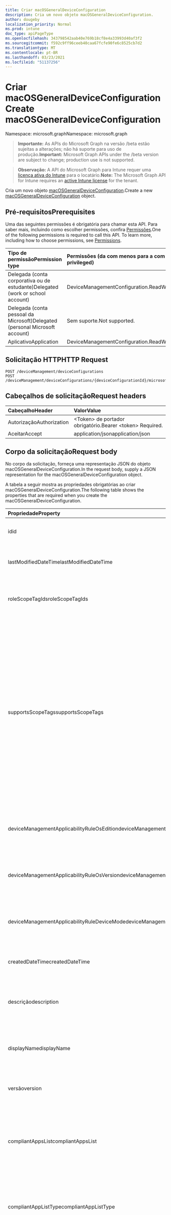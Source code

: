 ```yaml
---
title: Criar macOSGeneralDeviceConfiguration
description: Cria um novo objeto macOSGeneralDeviceConfiguration.
author: dougeby
localization_priority: Normal
ms.prod: intune
doc_type: apiPageType
ms.openlocfilehash: 343798542aab40e769b18cf8e4a33993d40af3f2
ms.sourcegitcommit: f592c9ff96ceeb40caa67fcfe90fe6c8525cb7d2
ms.translationtype: MT
ms.contentlocale: pt-BR
ms.lasthandoff: 03/23/2021
ms.locfileid: "51137256"
---
```

# <a name="create-macosgeneraldeviceconfiguration"></a><span data-ttu-id="97421-103">Criar macOSGeneralDeviceConfiguration</span><span class="sxs-lookup"><span data-stu-id="97421-103">Create macOSGeneralDeviceConfiguration</span></span>

<span data-ttu-id="97421-104">Namespace: microsoft.graph</span><span class="sxs-lookup"><span data-stu-id="97421-104">Namespace: microsoft.graph</span></span>

> <span data-ttu-id="97421-105">**Importante:** As APIs do Microsoft Graph na versão /beta estão sujeitas a alterações; não há suporte para uso de produção.</span><span class="sxs-lookup"><span data-stu-id="97421-105">**Important:** Microsoft Graph APIs under the /beta version are subject to change; production use is not supported.</span></span>

> <span data-ttu-id="97421-106">**Observação:** A API do Microsoft Graph para Intune requer uma [licença ativa do Intune](https://go.microsoft.com/fwlink/?linkid=839381) para o locatário.</span><span class="sxs-lookup"><span data-stu-id="97421-106">**Note:** The Microsoft Graph API for Intune requires an [active Intune license](https://go.microsoft.com/fwlink/?linkid=839381) for the tenant.</span></span>

<span data-ttu-id="97421-107">Cria um novo objeto [macOSGeneralDeviceConfiguration](../resources/intune-deviceconfig-macosgeneraldeviceconfiguration.md).</span><span class="sxs-lookup"><span data-stu-id="97421-107">Create a new [macOSGeneralDeviceConfiguration](../resources/intune-deviceconfig-macosgeneraldeviceconfiguration.md) object.</span></span>

## <a name="prerequisites"></a><span data-ttu-id="97421-108">Pré-requisitos</span><span class="sxs-lookup"><span data-stu-id="97421-108">Prerequisites</span></span>
<span data-ttu-id="97421-p101">Uma das seguintes permissões é obrigatória para chamar esta API. Para saber mais, incluindo como escolher permissões, confira [Permissões](/graph/permissions-reference).</span><span class="sxs-lookup"><span data-stu-id="97421-p101">One of the following permissions is required to call this API. To learn more, including how to choose permissions, see [Permissions](/graph/permissions-reference).</span></span>

|<span data-ttu-id="97421-111">Tipo de permissão</span><span class="sxs-lookup"><span data-stu-id="97421-111">Permission type</span></span>|<span data-ttu-id="97421-112">Permissões (da com menos para a com mais privilégios)</span><span class="sxs-lookup"><span data-stu-id="97421-112">Permissions (from least to most privileged)</span></span>|
|:---|:---|
|<span data-ttu-id="97421-113">Delegada (conta corporativa ou de estudante)</span><span class="sxs-lookup"><span data-stu-id="97421-113">Delegated (work or school account)</span></span>|<span data-ttu-id="97421-114">DeviceManagementConfiguration.ReadWrite.All</span><span class="sxs-lookup"><span data-stu-id="97421-114">DeviceManagementConfiguration.ReadWrite.All</span></span>|
|<span data-ttu-id="97421-115">Delegada (conta pessoal da Microsoft)</span><span class="sxs-lookup"><span data-stu-id="97421-115">Delegated (personal Microsoft account)</span></span>|<span data-ttu-id="97421-116">Sem suporte.</span><span class="sxs-lookup"><span data-stu-id="97421-116">Not supported.</span></span>|
|<span data-ttu-id="97421-117">Aplicativo</span><span class="sxs-lookup"><span data-stu-id="97421-117">Application</span></span>|<span data-ttu-id="97421-118">DeviceManagementConfiguration.ReadWrite.All</span><span class="sxs-lookup"><span data-stu-id="97421-118">DeviceManagementConfiguration.ReadWrite.All</span></span>|

## <a name="http-request"></a><span data-ttu-id="97421-119">Solicitação HTTP</span><span class="sxs-lookup"><span data-stu-id="97421-119">HTTP Request</span></span>
<!-- {
  "blockType": "ignored"
}
-->
``` http
POST /deviceManagement/deviceConfigurations
POST /deviceManagement/deviceConfigurations/{deviceConfigurationId}/microsoft.graph.windowsDomainJoinConfiguration/networkAccessConfigurations
```

## <a name="request-headers"></a><span data-ttu-id="97421-120">Cabeçalhos de solicitação</span><span class="sxs-lookup"><span data-stu-id="97421-120">Request headers</span></span>
|<span data-ttu-id="97421-121">Cabeçalho</span><span class="sxs-lookup"><span data-stu-id="97421-121">Header</span></span>|<span data-ttu-id="97421-122">Valor</span><span class="sxs-lookup"><span data-stu-id="97421-122">Value</span></span>|
|:---|:---|
|<span data-ttu-id="97421-123">Autorização</span><span class="sxs-lookup"><span data-stu-id="97421-123">Authorization</span></span>|<span data-ttu-id="97421-124">&lt;Token&gt; de portador obrigatório.</span><span class="sxs-lookup"><span data-stu-id="97421-124">Bearer &lt;token&gt; Required.</span></span>|
|<span data-ttu-id="97421-125">Aceitar</span><span class="sxs-lookup"><span data-stu-id="97421-125">Accept</span></span>|<span data-ttu-id="97421-126">application/json</span><span class="sxs-lookup"><span data-stu-id="97421-126">application/json</span></span>|

## <a name="request-body"></a><span data-ttu-id="97421-127">Corpo da solicitação</span><span class="sxs-lookup"><span data-stu-id="97421-127">Request body</span></span>
<span data-ttu-id="97421-128">No corpo da solicitação, forneça uma representação JSON do objeto macOSGeneralDeviceConfiguration.</span><span class="sxs-lookup"><span data-stu-id="97421-128">In the request body, supply a JSON representation for the macOSGeneralDeviceConfiguration object.</span></span>

<span data-ttu-id="97421-129">A tabela a seguir mostra as propriedades obrigatórias ao criar macOSGeneralDeviceConfiguration.</span><span class="sxs-lookup"><span data-stu-id="97421-129">The following table shows the properties that are required when you create the macOSGeneralDeviceConfiguration.</span></span>

|<span data-ttu-id="97421-130">Propriedade</span><span class="sxs-lookup"><span data-stu-id="97421-130">Property</span></span>|<span data-ttu-id="97421-131">Tipo</span><span class="sxs-lookup"><span data-stu-id="97421-131">Type</span></span>|<span data-ttu-id="97421-132">Descrição</span><span class="sxs-lookup"><span data-stu-id="97421-132">Description</span></span>|
|:---|:---|:---|
|<span data-ttu-id="97421-133">id</span><span class="sxs-lookup"><span data-stu-id="97421-133">id</span></span>|<span data-ttu-id="97421-134">Cadeia de caracteres</span><span class="sxs-lookup"><span data-stu-id="97421-134">String</span></span>|<span data-ttu-id="97421-135">Chave da entidade.</span><span class="sxs-lookup"><span data-stu-id="97421-135">Key of the entity.</span></span> <span data-ttu-id="97421-136">Herdada de [deviceConfiguration](../resources/intune-shared-deviceconfiguration.md)</span><span class="sxs-lookup"><span data-stu-id="97421-136">Inherited from [deviceConfiguration](../resources/intune-shared-deviceconfiguration.md)</span></span>|
|<span data-ttu-id="97421-137">lastModifiedDateTime</span><span class="sxs-lookup"><span data-stu-id="97421-137">lastModifiedDateTime</span></span>|<span data-ttu-id="97421-138">DateTimeOffset</span><span class="sxs-lookup"><span data-stu-id="97421-138">DateTimeOffset</span></span>|<span data-ttu-id="97421-139">DateTime da última modificação do objeto.</span><span class="sxs-lookup"><span data-stu-id="97421-139">DateTime the object was last modified.</span></span> <span data-ttu-id="97421-140">Herdada de [deviceConfiguration](../resources/intune-shared-deviceconfiguration.md)</span><span class="sxs-lookup"><span data-stu-id="97421-140">Inherited from [deviceConfiguration](../resources/intune-shared-deviceconfiguration.md)</span></span>|
|<span data-ttu-id="97421-141">roleScopeTagIds</span><span class="sxs-lookup"><span data-stu-id="97421-141">roleScopeTagIds</span></span>|<span data-ttu-id="97421-142">Coleção de cadeias de caracteres</span><span class="sxs-lookup"><span data-stu-id="97421-142">String collection</span></span>|<span data-ttu-id="97421-143">Lista de marcas de escopo para esta instância entity.</span><span class="sxs-lookup"><span data-stu-id="97421-143">List of Scope Tags for this Entity instance.</span></span> <span data-ttu-id="97421-144">Herdada de [deviceConfiguration](../resources/intune-shared-deviceconfiguration.md)</span><span class="sxs-lookup"><span data-stu-id="97421-144">Inherited from [deviceConfiguration](../resources/intune-shared-deviceconfiguration.md)</span></span>|
|<span data-ttu-id="97421-145">supportsScopeTags</span><span class="sxs-lookup"><span data-stu-id="97421-145">supportsScopeTags</span></span>|<span data-ttu-id="97421-146">Booleano</span><span class="sxs-lookup"><span data-stu-id="97421-146">Boolean</span></span>|<span data-ttu-id="97421-147">Indica se a Configuração de Dispositivo subjacente dá suporte ou não à atribuição de marcas de escopo.</span><span class="sxs-lookup"><span data-stu-id="97421-147">Indicates whether or not the underlying Device Configuration supports the assignment of scope tags.</span></span> <span data-ttu-id="97421-148">A atribuição à propriedade ScopeTags não é permitida quando esse valor é falso e as entidades não estarão visíveis para usuários com escopo.</span><span class="sxs-lookup"><span data-stu-id="97421-148">Assigning to the ScopeTags property is not allowed when this value is false and entities will not be visible to scoped users.</span></span> <span data-ttu-id="97421-149">Isso ocorre para políticas herdadas criadas no Silverlight e podem ser resolvidas excluindo e recriando a política no Portal do Azure.</span><span class="sxs-lookup"><span data-stu-id="97421-149">This occurs for Legacy policies created in Silverlight and can be resolved by deleting and recreating the policy in the Azure Portal.</span></span> <span data-ttu-id="97421-150">Essa propriedade é somente leitura.</span><span class="sxs-lookup"><span data-stu-id="97421-150">This property is read-only.</span></span> <span data-ttu-id="97421-151">Herdada de [deviceConfiguration](../resources/intune-shared-deviceconfiguration.md)</span><span class="sxs-lookup"><span data-stu-id="97421-151">Inherited from [deviceConfiguration](../resources/intune-shared-deviceconfiguration.md)</span></span>|
|<span data-ttu-id="97421-152">deviceManagementApplicabilityRuleOsEdition</span><span class="sxs-lookup"><span data-stu-id="97421-152">deviceManagementApplicabilityRuleOsEdition</span></span>|[<span data-ttu-id="97421-153">deviceManagementApplicabilityRuleOsEdition</span><span class="sxs-lookup"><span data-stu-id="97421-153">deviceManagementApplicabilityRuleOsEdition</span></span>](../resources/intune-deviceconfig-devicemanagementapplicabilityruleosedition.md)|<span data-ttu-id="97421-154">A aplicabilidade da edição do sistema operacional para esta Política.</span><span class="sxs-lookup"><span data-stu-id="97421-154">The OS edition applicability for this Policy.</span></span> <span data-ttu-id="97421-155">Herdada de [deviceConfiguration](../resources/intune-shared-deviceconfiguration.md)</span><span class="sxs-lookup"><span data-stu-id="97421-155">Inherited from [deviceConfiguration](../resources/intune-shared-deviceconfiguration.md)</span></span>|
|<span data-ttu-id="97421-156">deviceManagementApplicabilityRuleOsVersion</span><span class="sxs-lookup"><span data-stu-id="97421-156">deviceManagementApplicabilityRuleOsVersion</span></span>|[<span data-ttu-id="97421-157">deviceManagementApplicabilityRuleOsVersion</span><span class="sxs-lookup"><span data-stu-id="97421-157">deviceManagementApplicabilityRuleOsVersion</span></span>](../resources/intune-deviceconfig-devicemanagementapplicabilityruleosversion.md)|<span data-ttu-id="97421-158">A regra de aplicabilidade da versão do sistema operacional para esta Política.</span><span class="sxs-lookup"><span data-stu-id="97421-158">The OS version applicability rule for this Policy.</span></span> <span data-ttu-id="97421-159">Herdada de [deviceConfiguration](../resources/intune-shared-deviceconfiguration.md)</span><span class="sxs-lookup"><span data-stu-id="97421-159">Inherited from [deviceConfiguration](../resources/intune-shared-deviceconfiguration.md)</span></span>|
|<span data-ttu-id="97421-160">deviceManagementApplicabilityRuleDeviceMode</span><span class="sxs-lookup"><span data-stu-id="97421-160">deviceManagementApplicabilityRuleDeviceMode</span></span>|[<span data-ttu-id="97421-161">deviceManagementApplicabilityRuleDeviceMode</span><span class="sxs-lookup"><span data-stu-id="97421-161">deviceManagementApplicabilityRuleDeviceMode</span></span>](../resources/intune-deviceconfig-devicemanagementapplicabilityruledevicemode.md)|<span data-ttu-id="97421-162">A regra de aplicabilidade do modo de dispositivo para esta Política.</span><span class="sxs-lookup"><span data-stu-id="97421-162">The device mode applicability rule for this Policy.</span></span> <span data-ttu-id="97421-163">Herdada de [deviceConfiguration](../resources/intune-shared-deviceconfiguration.md)</span><span class="sxs-lookup"><span data-stu-id="97421-163">Inherited from [deviceConfiguration](../resources/intune-shared-deviceconfiguration.md)</span></span>|
|<span data-ttu-id="97421-164">createdDateTime</span><span class="sxs-lookup"><span data-stu-id="97421-164">createdDateTime</span></span>|<span data-ttu-id="97421-165">DateTimeOffset</span><span class="sxs-lookup"><span data-stu-id="97421-165">DateTimeOffset</span></span>|<span data-ttu-id="97421-166">DateTime em que o objeto foi criado.</span><span class="sxs-lookup"><span data-stu-id="97421-166">DateTime the object was created.</span></span> <span data-ttu-id="97421-167">Herdada de [deviceConfiguration](../resources/intune-shared-deviceconfiguration.md)</span><span class="sxs-lookup"><span data-stu-id="97421-167">Inherited from [deviceConfiguration](../resources/intune-shared-deviceconfiguration.md)</span></span>|
|<span data-ttu-id="97421-168">descrição</span><span class="sxs-lookup"><span data-stu-id="97421-168">description</span></span>|<span data-ttu-id="97421-169">Cadeia de caracteres</span><span class="sxs-lookup"><span data-stu-id="97421-169">String</span></span>|<span data-ttu-id="97421-170">O administrador forneceu a descrição da Configuração do dispositivo.</span><span class="sxs-lookup"><span data-stu-id="97421-170">Admin provided description of the Device Configuration.</span></span> <span data-ttu-id="97421-171">Herdada de [deviceConfiguration](../resources/intune-shared-deviceconfiguration.md)</span><span class="sxs-lookup"><span data-stu-id="97421-171">Inherited from [deviceConfiguration](../resources/intune-shared-deviceconfiguration.md)</span></span>|
|<span data-ttu-id="97421-172">displayName</span><span class="sxs-lookup"><span data-stu-id="97421-172">displayName</span></span>|<span data-ttu-id="97421-173">Cadeia de caracteres</span><span class="sxs-lookup"><span data-stu-id="97421-173">String</span></span>|<span data-ttu-id="97421-174">O administrador forneceu o nome da Configuração do dispositivo.</span><span class="sxs-lookup"><span data-stu-id="97421-174">Admin provided name of the device configuration.</span></span> <span data-ttu-id="97421-175">Herdada de [deviceConfiguration](../resources/intune-shared-deviceconfiguration.md)</span><span class="sxs-lookup"><span data-stu-id="97421-175">Inherited from [deviceConfiguration](../resources/intune-shared-deviceconfiguration.md)</span></span>|
|<span data-ttu-id="97421-176">versão</span><span class="sxs-lookup"><span data-stu-id="97421-176">version</span></span>|<span data-ttu-id="97421-177">Int32</span><span class="sxs-lookup"><span data-stu-id="97421-177">Int32</span></span>|<span data-ttu-id="97421-178">Versão da configuração do dispositivo.</span><span class="sxs-lookup"><span data-stu-id="97421-178">Version of the device configuration.</span></span> <span data-ttu-id="97421-179">Herdada de [deviceConfiguration](../resources/intune-shared-deviceconfiguration.md)</span><span class="sxs-lookup"><span data-stu-id="97421-179">Inherited from [deviceConfiguration](../resources/intune-shared-deviceconfiguration.md)</span></span>|
|<span data-ttu-id="97421-180">compliantAppsList</span><span class="sxs-lookup"><span data-stu-id="97421-180">compliantAppsList</span></span>|<span data-ttu-id="97421-181">Coleção [appListItem](../resources/intune-deviceconfig-applistitem.md)</span><span class="sxs-lookup"><span data-stu-id="97421-181">[appListItem](../resources/intune-deviceconfig-applistitem.md) collection</span></span>|<span data-ttu-id="97421-182">Lista de aplicativos em conformidade (lista de permissões ou lista de bloqueios, controladas por CompliantAppListType).</span><span class="sxs-lookup"><span data-stu-id="97421-182">List of apps in the compliance (either allow list or block list, controlled by CompliantAppListType).</span></span> <span data-ttu-id="97421-183">Essa coleção pode conter um máximo de 10.000 elementos.</span><span class="sxs-lookup"><span data-stu-id="97421-183">This collection can contain a maximum of 10000 elements.</span></span>|
|<span data-ttu-id="97421-184">compliantAppListType</span><span class="sxs-lookup"><span data-stu-id="97421-184">compliantAppListType</span></span>|[<span data-ttu-id="97421-185">appListType</span><span class="sxs-lookup"><span data-stu-id="97421-185">appListType</span></span>](../resources/intune-deviceconfig-applisttype.md)|<span data-ttu-id="97421-186">Lista que está em CompliantAppsList.</span><span class="sxs-lookup"><span data-stu-id="97421-186">List that is in the CompliantAppsList.</span></span> <span data-ttu-id="97421-187">Os valores possíveis são: `none`, `appsInListCompliant`, `appsNotInListCompliant`.</span><span class="sxs-lookup"><span data-stu-id="97421-187">Possible values are: `none`, `appsInListCompliant`, `appsNotInListCompliant`.</span></span>|
|<span data-ttu-id="97421-188">emailInDomainSuffixes</span><span class="sxs-lookup"><span data-stu-id="97421-188">emailInDomainSuffixes</span></span>|<span data-ttu-id="97421-189">String collection</span><span class="sxs-lookup"><span data-stu-id="97421-189">String collection</span></span>|<span data-ttu-id="97421-190">Um endereço de email sem um sufixo que corresponde a qualquer uma dessas strings será considerado fora do domínio.</span><span class="sxs-lookup"><span data-stu-id="97421-190">An email address lacking a suffix that matches any of these strings will be considered out-of-domain.</span></span>|
|<span data-ttu-id="97421-191">passwordBlockSimple</span><span class="sxs-lookup"><span data-stu-id="97421-191">passwordBlockSimple</span></span>|<span data-ttu-id="97421-192">Boolean</span><span class="sxs-lookup"><span data-stu-id="97421-192">Boolean</span></span>|<span data-ttu-id="97421-193">Bloquear senhas simples.</span><span class="sxs-lookup"><span data-stu-id="97421-193">Block simple passwords.</span></span>|
|<span data-ttu-id="97421-194">passwordExpirationDays</span><span class="sxs-lookup"><span data-stu-id="97421-194">passwordExpirationDays</span></span>|<span data-ttu-id="97421-195">Int32</span><span class="sxs-lookup"><span data-stu-id="97421-195">Int32</span></span>|<span data-ttu-id="97421-196">Número de dias antes da expiração da senha.</span><span class="sxs-lookup"><span data-stu-id="97421-196">Number of days before the password expires.</span></span>|
|<span data-ttu-id="97421-197">passwordMinimumCharacterSetCount</span><span class="sxs-lookup"><span data-stu-id="97421-197">passwordMinimumCharacterSetCount</span></span>|<span data-ttu-id="97421-198">Int32</span><span class="sxs-lookup"><span data-stu-id="97421-198">Int32</span></span>|<span data-ttu-id="97421-199">Número de conjuntos de caracteres que uma senha deve conter.</span><span class="sxs-lookup"><span data-stu-id="97421-199">Number of character sets a password must contain.</span></span> <span data-ttu-id="97421-200">Valores válidos de 0 a 4</span><span class="sxs-lookup"><span data-stu-id="97421-200">Valid values 0 to 4</span></span>|
|<span data-ttu-id="97421-201">passwordMinimumLength</span><span class="sxs-lookup"><span data-stu-id="97421-201">passwordMinimumLength</span></span>|<span data-ttu-id="97421-202">Int32</span><span class="sxs-lookup"><span data-stu-id="97421-202">Int32</span></span>|<span data-ttu-id="97421-203">Comprimento mínimo das senhas.</span><span class="sxs-lookup"><span data-stu-id="97421-203">Minimum length of passwords.</span></span>|
|<span data-ttu-id="97421-204">passwordMinutesOfInactivityBeforeLock</span><span class="sxs-lookup"><span data-stu-id="97421-204">passwordMinutesOfInactivityBeforeLock</span></span>|<span data-ttu-id="97421-205">Int32</span><span class="sxs-lookup"><span data-stu-id="97421-205">Int32</span></span>|<span data-ttu-id="97421-206">Minutos de inatividade necessários antes que uma senha seja necessária.</span><span class="sxs-lookup"><span data-stu-id="97421-206">Minutes of inactivity required before a password is required.</span></span>|
|<span data-ttu-id="97421-207">passwordMinutesOfInactivityBeforeScreenTimeout</span><span class="sxs-lookup"><span data-stu-id="97421-207">passwordMinutesOfInactivityBeforeScreenTimeout</span></span>|<span data-ttu-id="97421-208">Int32</span><span class="sxs-lookup"><span data-stu-id="97421-208">Int32</span></span>|<span data-ttu-id="97421-209">Minutos de inatividade necessários antes que a tela atinja o tempo limite.</span><span class="sxs-lookup"><span data-stu-id="97421-209">Minutes of inactivity required before the screen times out.</span></span>|
|<span data-ttu-id="97421-210">passwordPreviousPasswordBlockCount</span><span class="sxs-lookup"><span data-stu-id="97421-210">passwordPreviousPasswordBlockCount</span></span>|<span data-ttu-id="97421-211">Int32</span><span class="sxs-lookup"><span data-stu-id="97421-211">Int32</span></span>|<span data-ttu-id="97421-212">Número de senhas anteriores para bloquear.</span><span class="sxs-lookup"><span data-stu-id="97421-212">Number of previous passwords to block.</span></span>|
|<span data-ttu-id="97421-213">passwordRequiredType</span><span class="sxs-lookup"><span data-stu-id="97421-213">passwordRequiredType</span></span>|[<span data-ttu-id="97421-214">requiredPasswordType</span><span class="sxs-lookup"><span data-stu-id="97421-214">requiredPasswordType</span></span>](../resources/intune-deviceconfig-requiredpasswordtype.md)|<span data-ttu-id="97421-215">Tipo de senha necessário.</span><span class="sxs-lookup"><span data-stu-id="97421-215">Type of password that is required.</span></span> <span data-ttu-id="97421-216">Os valores possíveis são: `deviceDefault`, `alphanumeric`, `numeric`.</span><span class="sxs-lookup"><span data-stu-id="97421-216">Possible values are: `deviceDefault`, `alphanumeric`, `numeric`.</span></span>|
|<span data-ttu-id="97421-217">passwordRequired</span><span class="sxs-lookup"><span data-stu-id="97421-217">passwordRequired</span></span>|<span data-ttu-id="97421-218">Boolean</span><span class="sxs-lookup"><span data-stu-id="97421-218">Boolean</span></span>|<span data-ttu-id="97421-219">Se uma senha deve ou não ser exigida.</span><span class="sxs-lookup"><span data-stu-id="97421-219">Whether or not to require a password.</span></span>|
|<span data-ttu-id="97421-220">passwordMaximumAttemptCount</span><span class="sxs-lookup"><span data-stu-id="97421-220">passwordMaximumAttemptCount</span></span>|<span data-ttu-id="97421-221">Int32</span><span class="sxs-lookup"><span data-stu-id="97421-221">Int32</span></span>|<span data-ttu-id="97421-222">O número de tentativas de falha permitidas para inserir a senha na tela de bloqueio do dispositivo.</span><span class="sxs-lookup"><span data-stu-id="97421-222">The number of allowed failed attempts to enter the passcode at the device's lock screen.</span></span> <span data-ttu-id="97421-223">Valores válidos de 2 a 11</span><span class="sxs-lookup"><span data-stu-id="97421-223">Valid values 2 to 11</span></span>|
|<span data-ttu-id="97421-224">passwordMinutesUntilFailedLoginReset</span><span class="sxs-lookup"><span data-stu-id="97421-224">passwordMinutesUntilFailedLoginReset</span></span>|<span data-ttu-id="97421-225">Int32</span><span class="sxs-lookup"><span data-stu-id="97421-225">Int32</span></span>|<span data-ttu-id="97421-226">O número de minutos antes de o logon ser redefinido depois que o número máximo de tentativas de logon malsucedida é atingido.</span><span class="sxs-lookup"><span data-stu-id="97421-226">The number of minutes before the login is reset after the maximum number of unsuccessful login attempts is reached.</span></span>|
|<span data-ttu-id="97421-227">keychainBlockCloudSync</span><span class="sxs-lookup"><span data-stu-id="97421-227">keychainBlockCloudSync</span></span>|<span data-ttu-id="97421-228">Booleano</span><span class="sxs-lookup"><span data-stu-id="97421-228">Boolean</span></span>|<span data-ttu-id="97421-229">Indica se a sincronização do chaveiro do iCloud está bloqueada ou não (macOS 10.12 e posterior).</span><span class="sxs-lookup"><span data-stu-id="97421-229">Indicates whether or not iCloud keychain synchronization is blocked (macOS 10.12 and later).</span></span>|
|<span data-ttu-id="97421-230">airPrintBlocked</span><span class="sxs-lookup"><span data-stu-id="97421-230">airPrintBlocked</span></span>|<span data-ttu-id="97421-231">Booleano</span><span class="sxs-lookup"><span data-stu-id="97421-231">Boolean</span></span>|<span data-ttu-id="97421-232">Indica se o AirPrint está bloqueado ou não (macOS 10.12 e posterior).</span><span class="sxs-lookup"><span data-stu-id="97421-232">Indicates whether or not AirPrint is blocked (macOS 10.12 and later).</span></span>|
|<span data-ttu-id="97421-233">airPrintForceTrustedTLS</span><span class="sxs-lookup"><span data-stu-id="97421-233">airPrintForceTrustedTLS</span></span>|<span data-ttu-id="97421-234">Booleano</span><span class="sxs-lookup"><span data-stu-id="97421-234">Boolean</span></span>|<span data-ttu-id="97421-235">Indica se certificados confiáveis são necessários para comunicação de impressão TLS (macOS 10.13 e posterior).</span><span class="sxs-lookup"><span data-stu-id="97421-235">Indicates if trusted certificates are required for TLS printing communication (macOS 10.13 and later).</span></span>|
|<span data-ttu-id="97421-236">airPrintBlockiBeaconDiscovery</span><span class="sxs-lookup"><span data-stu-id="97421-236">airPrintBlockiBeaconDiscovery</span></span>|<span data-ttu-id="97421-237">Booleano</span><span class="sxs-lookup"><span data-stu-id="97421-237">Boolean</span></span>|<span data-ttu-id="97421-238">Indica se a descoberta iBeacon ou não de impressoras AirPrint está bloqueada.</span><span class="sxs-lookup"><span data-stu-id="97421-238">Indicates whether or not iBeacon discovery of AirPrint printers is blocked.</span></span> <span data-ttu-id="97421-239">Isso impede que os sinalizadores airPrint Bluetooth phishing para tráfego de rede (macOS 10.3 e posterior).</span><span class="sxs-lookup"><span data-stu-id="97421-239">This prevents spurious AirPrint Bluetooth beacons from phishing for network traffic (macOS 10.3 and later).</span></span>|
|<span data-ttu-id="97421-240">safariBlockAutofill</span><span class="sxs-lookup"><span data-stu-id="97421-240">safariBlockAutofill</span></span>|<span data-ttu-id="97421-241">Boolean</span><span class="sxs-lookup"><span data-stu-id="97421-241">Boolean</span></span>|<span data-ttu-id="97421-242">Indica se o usuário será ou não impedido de usar o preenchimento automático no Safari.</span><span class="sxs-lookup"><span data-stu-id="97421-242">Indicates whether or not to block the user from using Auto fill in Safari.</span></span>|
|<span data-ttu-id="97421-243">cameraBlocked</span><span class="sxs-lookup"><span data-stu-id="97421-243">cameraBlocked</span></span>|<span data-ttu-id="97421-244">Boolean</span><span class="sxs-lookup"><span data-stu-id="97421-244">Boolean</span></span>|<span data-ttu-id="97421-245">Indica se o usuário será ou não impedido de acessar a câmera do dispositivo.</span><span class="sxs-lookup"><span data-stu-id="97421-245">Indicates whether or not to block the user from accessing the camera of the device.</span></span>|
|<span data-ttu-id="97421-246">iTunesBlockMusicService</span><span class="sxs-lookup"><span data-stu-id="97421-246">iTunesBlockMusicService</span></span>|<span data-ttu-id="97421-247">Boolean</span><span class="sxs-lookup"><span data-stu-id="97421-247">Boolean</span></span>|<span data-ttu-id="97421-248">Indica se o serviço música deve ou não ser bloqueado e reverter o aplicativo música para o modo clássico.</span><span class="sxs-lookup"><span data-stu-id="97421-248">Indicates whether or not to block Music service and revert Music app to classic mode.</span></span>|
|<span data-ttu-id="97421-249">spotlightBlockInternetResults</span><span class="sxs-lookup"><span data-stu-id="97421-249">spotlightBlockInternetResults</span></span>|<span data-ttu-id="97421-250">Boolean</span><span class="sxs-lookup"><span data-stu-id="97421-250">Boolean</span></span>|<span data-ttu-id="97421-251">Indica se o Destaque deve ou não ser bloqueado de retornar quaisquer resultados de uma pesquisa na Internet.</span><span class="sxs-lookup"><span data-stu-id="97421-251">Indicates whether or not to block Spotlight from returning any results from an Internet search.</span></span>|
|<span data-ttu-id="97421-252">keyboardBlockDictation</span><span class="sxs-lookup"><span data-stu-id="97421-252">keyboardBlockDictation</span></span>|<span data-ttu-id="97421-253">Boolean</span><span class="sxs-lookup"><span data-stu-id="97421-253">Boolean</span></span>|<span data-ttu-id="97421-254">Indica se o usuário deve ou não bloquear o uso da entrada de ditado.</span><span class="sxs-lookup"><span data-stu-id="97421-254">Indicates whether or not to block the user from using dictation input.</span></span>|
|<span data-ttu-id="97421-255">definitionLookupBlocked</span><span class="sxs-lookup"><span data-stu-id="97421-255">definitionLookupBlocked</span></span>|<span data-ttu-id="97421-256">Boolean</span><span class="sxs-lookup"><span data-stu-id="97421-256">Boolean</span></span>|<span data-ttu-id="97421-257">Indica se a pesquisa de definição deve ou não ser bloqueado.</span><span class="sxs-lookup"><span data-stu-id="97421-257">Indicates whether or not to block definition lookup.</span></span>|
|<span data-ttu-id="97421-258">appleWatchBlockAutoUnlock</span><span class="sxs-lookup"><span data-stu-id="97421-258">appleWatchBlockAutoUnlock</span></span>|<span data-ttu-id="97421-259">Booleano</span><span class="sxs-lookup"><span data-stu-id="97421-259">Boolean</span></span>|<span data-ttu-id="97421-260">Indica se os usuários podem ou não bloquear o desbloqueio do Mac com o Apple Watch.</span><span class="sxs-lookup"><span data-stu-id="97421-260">Indicates whether or to block users from unlocking their Mac with Apple Watch.</span></span>|
|<span data-ttu-id="97421-261">iTunesBlockFileSharing</span><span class="sxs-lookup"><span data-stu-id="97421-261">iTunesBlockFileSharing</span></span>|<span data-ttu-id="97421-262">Booleano</span><span class="sxs-lookup"><span data-stu-id="97421-262">Boolean</span></span>|<span data-ttu-id="97421-263">Indica se os arquivos serão ou não bloqueados de serem transferidos usando o iTunes.</span><span class="sxs-lookup"><span data-stu-id="97421-263">Indicates whether or not to block files from being transferred using iTunes.</span></span>|
|<span data-ttu-id="97421-264">iCloudBlockDocumentSync</span><span class="sxs-lookup"><span data-stu-id="97421-264">iCloudBlockDocumentSync</span></span>|<span data-ttu-id="97421-265">Boolean</span><span class="sxs-lookup"><span data-stu-id="97421-265">Boolean</span></span>|<span data-ttu-id="97421-266">Indica se a sincronização de documentos do iCloud deve ou não ser bloqueada.</span><span class="sxs-lookup"><span data-stu-id="97421-266">Indicates whether or not to block iCloud document sync.</span></span>|
|<span data-ttu-id="97421-267">iCloudBlockMail</span><span class="sxs-lookup"><span data-stu-id="97421-267">iCloudBlockMail</span></span>|<span data-ttu-id="97421-268">Booleano</span><span class="sxs-lookup"><span data-stu-id="97421-268">Boolean</span></span>|<span data-ttu-id="97421-269">Indica se o iCloud deve ou não ser bloqueado da sincronização de emails.</span><span class="sxs-lookup"><span data-stu-id="97421-269">Indicates whether or not to block iCloud from syncing mail.</span></span>|
|<span data-ttu-id="97421-270">iCloudBlockAddressBook</span><span class="sxs-lookup"><span data-stu-id="97421-270">iCloudBlockAddressBook</span></span>|<span data-ttu-id="97421-271">Booleano</span><span class="sxs-lookup"><span data-stu-id="97421-271">Boolean</span></span>|<span data-ttu-id="97421-272">Indica se o iCloud deve ou não impedir a sincronização de contatos.</span><span class="sxs-lookup"><span data-stu-id="97421-272">Indicates whether or not to block iCloud from syncing contacts.</span></span>|
|<span data-ttu-id="97421-273">iCloudBlockCalendar</span><span class="sxs-lookup"><span data-stu-id="97421-273">iCloudBlockCalendar</span></span>|<span data-ttu-id="97421-274">Booleano</span><span class="sxs-lookup"><span data-stu-id="97421-274">Boolean</span></span>|<span data-ttu-id="97421-275">Indica se o iCloud deve ou não bloquear a sincronização de calendários.</span><span class="sxs-lookup"><span data-stu-id="97421-275">Indicates whether or not to block iCloud from syncing calendars.</span></span>|
|<span data-ttu-id="97421-276">iCloudBlockReminders</span><span class="sxs-lookup"><span data-stu-id="97421-276">iCloudBlockReminders</span></span>|<span data-ttu-id="97421-277">Booleano</span><span class="sxs-lookup"><span data-stu-id="97421-277">Boolean</span></span>|<span data-ttu-id="97421-278">Indica se o iCloud deve ou não bloquear a sincronização de lembretes.</span><span class="sxs-lookup"><span data-stu-id="97421-278">Indicates whether or not to block iCloud from syncing reminders.</span></span>|
|<span data-ttu-id="97421-279">iCloudBlockBookmarks</span><span class="sxs-lookup"><span data-stu-id="97421-279">iCloudBlockBookmarks</span></span>|<span data-ttu-id="97421-280">Booleano</span><span class="sxs-lookup"><span data-stu-id="97421-280">Boolean</span></span>|<span data-ttu-id="97421-281">Indica se o iCloud deve ou não ser bloqueado da sincronização de indicadores.</span><span class="sxs-lookup"><span data-stu-id="97421-281">Indicates whether or not to block iCloud from syncing bookmarks.</span></span>|
|<span data-ttu-id="97421-282">iCloudBlockNotes</span><span class="sxs-lookup"><span data-stu-id="97421-282">iCloudBlockNotes</span></span>|<span data-ttu-id="97421-283">Booleano</span><span class="sxs-lookup"><span data-stu-id="97421-283">Boolean</span></span>|<span data-ttu-id="97421-284">Indica se o iCloud deve ou não bloquear a sincronização de anotações.</span><span class="sxs-lookup"><span data-stu-id="97421-284">Indicates whether or not to block iCloud from syncing notes.</span></span>|
|<span data-ttu-id="97421-285">airDropBlocked</span><span class="sxs-lookup"><span data-stu-id="97421-285">airDropBlocked</span></span>|<span data-ttu-id="97421-286">Boolean</span><span class="sxs-lookup"><span data-stu-id="97421-286">Boolean</span></span>|<span data-ttu-id="97421-287">Indica se o AirDrop permitirá ou não.</span><span class="sxs-lookup"><span data-stu-id="97421-287">Indicates whether or not to allow AirDrop.</span></span>|
|<span data-ttu-id="97421-288">passwordBlockModification</span><span class="sxs-lookup"><span data-stu-id="97421-288">passwordBlockModification</span></span>|<span data-ttu-id="97421-289">Booleano</span><span class="sxs-lookup"><span data-stu-id="97421-289">Boolean</span></span>|<span data-ttu-id="97421-290">Indica se a modificação da senha deve ou não ser possível.</span><span class="sxs-lookup"><span data-stu-id="97421-290">Indicates whether or not to allow passcode modification.</span></span>|
|<span data-ttu-id="97421-291">passwordBlockFingerprintUnlock</span><span class="sxs-lookup"><span data-stu-id="97421-291">passwordBlockFingerprintUnlock</span></span>|<span data-ttu-id="97421-292">Boolean</span><span class="sxs-lookup"><span data-stu-id="97421-292">Boolean</span></span>|<span data-ttu-id="97421-293">Indica se o desbloqueio de impressão digital deve ou não ser bloqueado.</span><span class="sxs-lookup"><span data-stu-id="97421-293">Indicates whether or not to block fingerprint unlock.</span></span>|
|<span data-ttu-id="97421-294">passwordBlockAutoFill</span><span class="sxs-lookup"><span data-stu-id="97421-294">passwordBlockAutoFill</span></span>|<span data-ttu-id="97421-295">Booleano</span><span class="sxs-lookup"><span data-stu-id="97421-295">Boolean</span></span>|<span data-ttu-id="97421-296">Indica se o recurso Senhas de Preenchimento Automático deve ou não ser bloqueado.</span><span class="sxs-lookup"><span data-stu-id="97421-296">Indicates whether or not to block the AutoFill Passwords feature.</span></span>|
|<span data-ttu-id="97421-297">passwordBlockProximityRequests</span><span class="sxs-lookup"><span data-stu-id="97421-297">passwordBlockProximityRequests</span></span>|<span data-ttu-id="97421-298">Booleano</span><span class="sxs-lookup"><span data-stu-id="97421-298">Boolean</span></span>|<span data-ttu-id="97421-299">Indica se deve ou não bloquear a solicitação de senhas de dispositivos próximos.</span><span class="sxs-lookup"><span data-stu-id="97421-299">Indicates whether or not to block requesting passwords from nearby devices.</span></span>|
|<span data-ttu-id="97421-300">passwordBlockAirDropSharing</span><span class="sxs-lookup"><span data-stu-id="97421-300">passwordBlockAirDropSharing</span></span>|<span data-ttu-id="97421-301">Booleano</span><span class="sxs-lookup"><span data-stu-id="97421-301">Boolean</span></span>|<span data-ttu-id="97421-302">Indica se deve ou não bloquear o compartilhamento de senhas com o recurso de senhas do AirDrop.</span><span class="sxs-lookup"><span data-stu-id="97421-302">Indicates whether or not to block sharing passwords with the AirDrop passwords feature.</span></span>|
|<span data-ttu-id="97421-303">softwareUpdatesEnforcedDelayInDays</span><span class="sxs-lookup"><span data-stu-id="97421-303">softwareUpdatesEnforcedDelayInDays</span></span>|<span data-ttu-id="97421-304">Int32</span><span class="sxs-lookup"><span data-stu-id="97421-304">Int32</span></span>|<span data-ttu-id="97421-305">Define quantos dias uma atualização de software será usada para um dispositivo supervisionado.</span><span class="sxs-lookup"><span data-stu-id="97421-305">Sets how many days a software update will be delyed for a supervised device.</span></span> <span data-ttu-id="97421-306">Valores válidos de 0 a 90</span><span class="sxs-lookup"><span data-stu-id="97421-306">Valid values 0 to 90</span></span>|
|<span data-ttu-id="97421-307">updateDelayPolicy</span><span class="sxs-lookup"><span data-stu-id="97421-307">updateDelayPolicy</span></span>|[<span data-ttu-id="97421-308">macOSSoftwareUpdateDelayPolicy</span><span class="sxs-lookup"><span data-stu-id="97421-308">macOSSoftwareUpdateDelayPolicy</span></span>](../resources/intune-deviceconfig-macossoftwareupdatedelaypolicy.md)|<span data-ttu-id="97421-309">Determina se as atualizações do sistema operacional e/ou do aplicativo são demoradas para macOS.</span><span class="sxs-lookup"><span data-stu-id="97421-309">Determines whether to delay OS and/or app updates for macOS.</span></span> <span data-ttu-id="97421-310">Os valores possíveis são: `none`, `delayOSUpdateVisibility`, `delayAppUpdateVisibility`.</span><span class="sxs-lookup"><span data-stu-id="97421-310">Possible values are: `none`, `delayOSUpdateVisibility`, `delayAppUpdateVisibility`.</span></span>|
|<span data-ttu-id="97421-311">contentCachingBlocked</span><span class="sxs-lookup"><span data-stu-id="97421-311">contentCachingBlocked</span></span>|<span data-ttu-id="97421-312">Booleano</span><span class="sxs-lookup"><span data-stu-id="97421-312">Boolean</span></span>|<span data-ttu-id="97421-313">Indica se é ou não para permitir o cache de conteúdo.</span><span class="sxs-lookup"><span data-stu-id="97421-313">Indicates whether or not to allow content caching.</span></span>|
|<span data-ttu-id="97421-314">iCloudBlockPhotoLibrary</span><span class="sxs-lookup"><span data-stu-id="97421-314">iCloudBlockPhotoLibrary</span></span>|<span data-ttu-id="97421-315">Boolean</span><span class="sxs-lookup"><span data-stu-id="97421-315">Boolean</span></span>|<span data-ttu-id="97421-316">Indica se Biblioteca de Fotos do iCloud deve ou não ser bloqueada.</span><span class="sxs-lookup"><span data-stu-id="97421-316">Indicates whether or not to block iCloud Photo Library.</span></span>|
|<span data-ttu-id="97421-317">screenCaptureBlocked</span><span class="sxs-lookup"><span data-stu-id="97421-317">screenCaptureBlocked</span></span>|<span data-ttu-id="97421-318">Boolean</span><span class="sxs-lookup"><span data-stu-id="97421-318">Boolean</span></span>|<span data-ttu-id="97421-319">Indica se o usuário será ou não impedido de fazer capturas de tela.</span><span class="sxs-lookup"><span data-stu-id="97421-319">Indicates whether or not to block the user from taking Screenshots.</span></span>|
|<span data-ttu-id="97421-320">classroomAppBlockRemoteScreenObservation</span><span class="sxs-lookup"><span data-stu-id="97421-320">classroomAppBlockRemoteScreenObservation</span></span>|<span data-ttu-id="97421-321">Boolean</span><span class="sxs-lookup"><span data-stu-id="97421-321">Boolean</span></span>|<span data-ttu-id="97421-322">Indica se a observação de tela remota deve ou não ser permitida pelo aplicativo Classroom.</span><span class="sxs-lookup"><span data-stu-id="97421-322">Indicates whether or not to allow remote screen observation by Classroom app.</span></span> <span data-ttu-id="97421-323">Requer o registro MDM por meio do Apple School Manager ou do Apple Business Manager.</span><span class="sxs-lookup"><span data-stu-id="97421-323">Requires MDM enrollment via Apple School Manager or Apple Business Manager.</span></span>|
|<span data-ttu-id="97421-324">classroomAppForceUnpromptedScreenObservation</span><span class="sxs-lookup"><span data-stu-id="97421-324">classroomAppForceUnpromptedScreenObservation</span></span>|<span data-ttu-id="97421-325">Boolean</span><span class="sxs-lookup"><span data-stu-id="97421-325">Boolean</span></span>|<span data-ttu-id="97421-326">Indica se o professor de um curso gerenciado no aplicativo Classroom deve ou não dar permissão ao professor para exibir a tela de um aluno sem solicitar.</span><span class="sxs-lookup"><span data-stu-id="97421-326">Indicates whether or not to automatically give permission to the teacher of a managed course on the Classroom app to view a student's screen without prompting.</span></span> <span data-ttu-id="97421-327">Requer o registro MDM por meio do Apple School Manager ou do Apple Business Manager.</span><span class="sxs-lookup"><span data-stu-id="97421-327">Requires MDM enrollment via Apple School Manager or Apple Business Manager.</span></span>|
|<span data-ttu-id="97421-328">classroomForceAutomaticallyJoinClasses</span><span class="sxs-lookup"><span data-stu-id="97421-328">classroomForceAutomaticallyJoinClasses</span></span>|<span data-ttu-id="97421-329">Booleano</span><span class="sxs-lookup"><span data-stu-id="97421-329">Boolean</span></span>|<span data-ttu-id="97421-330">Indica se o aluno deve ou não dar permissão automaticamente às solicitações do professor, sem solicitar ao aluno.</span><span class="sxs-lookup"><span data-stu-id="97421-330">Indicates whether or not to automatically give permission to the teacher's requests, without prompting the student.</span></span> <span data-ttu-id="97421-331">Requer o registro MDM por meio do Apple School Manager ou do Apple Business Manager.</span><span class="sxs-lookup"><span data-stu-id="97421-331">Requires MDM enrollment via Apple School Manager or Apple Business Manager.</span></span>|
|<span data-ttu-id="97421-332">classroomForceRequestPermissionToLeaveClasses</span><span class="sxs-lookup"><span data-stu-id="97421-332">classroomForceRequestPermissionToLeaveClasses</span></span>|<span data-ttu-id="97421-333">Booleano</span><span class="sxs-lookup"><span data-stu-id="97421-333">Boolean</span></span>|<span data-ttu-id="97421-334">Indica se um aluno matriculado em um curso não organizado via Sala de Aula será necessário para solicitar permissão do professor ao tentar sair do curso.</span><span class="sxs-lookup"><span data-stu-id="97421-334">Indicates whether a student enrolled in an unmanaged course via Classroom will be required to request permission from the teacher when attempting to leave the course.</span></span> <span data-ttu-id="97421-335">Requer o registro MDM por meio do Apple School Manager ou do Apple Business Manager.</span><span class="sxs-lookup"><span data-stu-id="97421-335">Requires MDM enrollment via Apple School Manager or Apple Business Manager.</span></span>|
|<span data-ttu-id="97421-336">classroomForceUnpromptedAppAndDeviceLock</span><span class="sxs-lookup"><span data-stu-id="97421-336">classroomForceUnpromptedAppAndDeviceLock</span></span>|<span data-ttu-id="97421-337">Booleano</span><span class="sxs-lookup"><span data-stu-id="97421-337">Boolean</span></span>|<span data-ttu-id="97421-338">Indica se o professor deve ou não permitir que o professor bloqueie aplicativos ou o dispositivo sem solicitar ao aluno.</span><span class="sxs-lookup"><span data-stu-id="97421-338">Indicates whether or not to allow the teacher to lock apps or the device without prompting the student.</span></span> <span data-ttu-id="97421-339">Requer o registro MDM por meio do Apple School Manager ou do Apple Business Manager.</span><span class="sxs-lookup"><span data-stu-id="97421-339">Requires MDM enrollment via Apple School Manager or Apple Business Manager.</span></span>|
|<span data-ttu-id="97421-340">iCloudBlockActivityContinuation</span><span class="sxs-lookup"><span data-stu-id="97421-340">iCloudBlockActivityContinuation</span></span>|<span data-ttu-id="97421-341">Boolean</span><span class="sxs-lookup"><span data-stu-id="97421-341">Boolean</span></span>|<span data-ttu-id="97421-342">Indica se o usuário deve ou não bloquear o trabalho contínuo iniciado em um dispositivo MacOS em outro dispositivo iOS ou MacOS (MacOS 10.15 ou posterior).</span><span class="sxs-lookup"><span data-stu-id="97421-342">Indicates whether or not to block the user from continuing work that they started on a MacOS device on another iOS or MacOS device (MacOS 10.15 or later).</span></span>|
|<span data-ttu-id="97421-343">privacyAccessControls</span><span class="sxs-lookup"><span data-stu-id="97421-343">privacyAccessControls</span></span>|<span data-ttu-id="97421-344">[Coleção macOSPrivacyAccessControlItem](../resources/intune-deviceconfig-macosprivacyaccesscontrolitem.md)</span><span class="sxs-lookup"><span data-stu-id="97421-344">[macOSPrivacyAccessControlItem](../resources/intune-deviceconfig-macosprivacyaccesscontrolitem.md) collection</span></span>|<span data-ttu-id="97421-345">Lista de controles de política de preferência de privacidade.</span><span class="sxs-lookup"><span data-stu-id="97421-345">List of privacy preference policy controls.</span></span> <span data-ttu-id="97421-346">Essa coleção pode conter um máximo de 10.000 elementos.</span><span class="sxs-lookup"><span data-stu-id="97421-346">This collection can contain a maximum of 10000 elements.</span></span>|



## <a name="response"></a><span data-ttu-id="97421-347">Resposta</span><span class="sxs-lookup"><span data-stu-id="97421-347">Response</span></span>
<span data-ttu-id="97421-348">Se bem-sucedido, este método retornará um código de resposta `201 Created` e um objeto [macOSGeneralDeviceConfiguration](../resources/intune-deviceconfig-macosgeneraldeviceconfiguration.md) no corpo da resposta.</span><span class="sxs-lookup"><span data-stu-id="97421-348">If successful, this method returns a `201 Created` response code and a [macOSGeneralDeviceConfiguration](../resources/intune-deviceconfig-macosgeneraldeviceconfiguration.md) object in the response body.</span></span>

## <a name="example"></a><span data-ttu-id="97421-349">Exemplo</span><span class="sxs-lookup"><span data-stu-id="97421-349">Example</span></span>

### <a name="request"></a><span data-ttu-id="97421-350">Solicitação</span><span class="sxs-lookup"><span data-stu-id="97421-350">Request</span></span>
<span data-ttu-id="97421-351">Este é um exemplo da solicitação.</span><span class="sxs-lookup"><span data-stu-id="97421-351">Here is an example of the request.</span></span>
``` http
POST https://graph.microsoft.com/beta/deviceManagement/deviceConfigurations
Content-type: application/json
Content-length: 4640

{
  "@odata.type": "#microsoft.graph.macOSGeneralDeviceConfiguration",
  "roleScopeTagIds": [
    "Role Scope Tag Ids value"
  ],
  "supportsScopeTags": true,
  "deviceManagementApplicabilityRuleOsEdition": {
    "@odata.type": "microsoft.graph.deviceManagementApplicabilityRuleOsEdition",
    "osEditionTypes": [
      "windows10EnterpriseN"
    ],
    "name": "Name value",
    "ruleType": "exclude"
  },
  "deviceManagementApplicabilityRuleOsVersion": {
    "@odata.type": "microsoft.graph.deviceManagementApplicabilityRuleOsVersion",
    "minOSVersion": "Min OSVersion value",
    "maxOSVersion": "Max OSVersion value",
    "name": "Name value",
    "ruleType": "exclude"
  },
  "deviceManagementApplicabilityRuleDeviceMode": {
    "@odata.type": "microsoft.graph.deviceManagementApplicabilityRuleDeviceMode",
    "deviceMode": "sModeConfiguration",
    "name": "Name value",
    "ruleType": "exclude"
  },
  "description": "Description value",
  "displayName": "Display Name value",
  "version": 7,
  "compliantAppsList": [
    {
      "@odata.type": "microsoft.graph.appListItem",
      "name": "Name value",
      "publisher": "Publisher value",
      "appStoreUrl": "https://example.com/appStoreUrl/",
      "appId": "App Id value"
    }
  ],
  "compliantAppListType": "appsInListCompliant",
  "emailInDomainSuffixes": [
    "Email In Domain Suffixes value"
  ],
  "passwordBlockSimple": true,
  "passwordExpirationDays": 6,
  "passwordMinimumCharacterSetCount": 0,
  "passwordMinimumLength": 5,
  "passwordMinutesOfInactivityBeforeLock": 5,
  "passwordMinutesOfInactivityBeforeScreenTimeout": 14,
  "passwordPreviousPasswordBlockCount": 2,
  "passwordRequiredType": "alphanumeric",
  "passwordRequired": true,
  "passwordMaximumAttemptCount": 11,
  "passwordMinutesUntilFailedLoginReset": 4,
  "keychainBlockCloudSync": true,
  "airPrintBlocked": true,
  "airPrintForceTrustedTLS": true,
  "airPrintBlockiBeaconDiscovery": true,
  "safariBlockAutofill": true,
  "cameraBlocked": true,
  "iTunesBlockMusicService": true,
  "spotlightBlockInternetResults": true,
  "keyboardBlockDictation": true,
  "definitionLookupBlocked": true,
  "appleWatchBlockAutoUnlock": true,
  "iTunesBlockFileSharing": true,
  "iCloudBlockDocumentSync": true,
  "iCloudBlockMail": true,
  "iCloudBlockAddressBook": true,
  "iCloudBlockCalendar": true,
  "iCloudBlockReminders": true,
  "iCloudBlockBookmarks": true,
  "iCloudBlockNotes": true,
  "airDropBlocked": true,
  "passwordBlockModification": true,
  "passwordBlockFingerprintUnlock": true,
  "passwordBlockAutoFill": true,
  "passwordBlockProximityRequests": true,
  "passwordBlockAirDropSharing": true,
  "softwareUpdatesEnforcedDelayInDays": 2,
  "updateDelayPolicy": "delayOSUpdateVisibility",
  "contentCachingBlocked": true,
  "iCloudBlockPhotoLibrary": true,
  "screenCaptureBlocked": true,
  "classroomAppBlockRemoteScreenObservation": true,
  "classroomAppForceUnpromptedScreenObservation": true,
  "classroomForceAutomaticallyJoinClasses": true,
  "classroomForceRequestPermissionToLeaveClasses": true,
  "classroomForceUnpromptedAppAndDeviceLock": true,
  "iCloudBlockActivityContinuation": true,
  "privacyAccessControls": [
    {
      "@odata.type": "microsoft.graph.macOSPrivacyAccessControlItem",
      "displayName": "Display Name value",
      "identifier": "Identifier value",
      "identifierType": "path",
      "codeRequirement": "Code Requirement value",
      "staticCodeValidation": true,
      "blockCamera": true,
      "blockMicrophone": true,
      "blockScreenCapture": true,
      "blockListenEvent": true,
      "speechRecognition": "enabled",
      "accessibility": "enabled",
      "addressBook": "enabled",
      "calendar": "enabled",
      "reminders": "enabled",
      "photos": "enabled",
      "mediaLibrary": "enabled",
      "fileProviderPresence": "enabled",
      "systemPolicyAllFiles": "enabled",
      "systemPolicySystemAdminFiles": "enabled",
      "systemPolicyDesktopFolder": "enabled",
      "systemPolicyDocumentsFolder": "enabled",
      "systemPolicyDownloadsFolder": "enabled",
      "systemPolicyNetworkVolumes": "enabled",
      "systemPolicyRemovableVolumes": "enabled",
      "postEvent": "enabled",
      "appleEventsAllowedReceivers": [
        {
          "@odata.type": "microsoft.graph.macOSAppleEventReceiver",
          "codeRequirement": "Code Requirement value",
          "identifier": "Identifier value",
          "identifierType": "path",
          "allowed": true
        }
      ]
    }
  ]
}
```

### <a name="response"></a><span data-ttu-id="97421-352">Resposta</span><span class="sxs-lookup"><span data-stu-id="97421-352">Response</span></span>
<span data-ttu-id="97421-p127">Veja a seguir um exemplo da resposta. Observação: o objeto response mostrado aqui pode estar truncado por motivos de concisão. Todas as propriedades serão retornadas de uma chamada real.</span><span class="sxs-lookup"><span data-stu-id="97421-p127">Here is an example of the response. Note: The response object shown here may be truncated for brevity. All of the properties will be returned from an actual call.</span></span>
``` http
HTTP/1.1 201 Created
Content-Type: application/json
Content-Length: 4812

{
  "@odata.type": "#microsoft.graph.macOSGeneralDeviceConfiguration",
  "id": "dc356aee-6aee-dc35-ee6a-35dcee6a35dc",
  "lastModifiedDateTime": "2017-01-01T00:00:35.1329464-08:00",
  "roleScopeTagIds": [
    "Role Scope Tag Ids value"
  ],
  "supportsScopeTags": true,
  "deviceManagementApplicabilityRuleOsEdition": {
    "@odata.type": "microsoft.graph.deviceManagementApplicabilityRuleOsEdition",
    "osEditionTypes": [
      "windows10EnterpriseN"
    ],
    "name": "Name value",
    "ruleType": "exclude"
  },
  "deviceManagementApplicabilityRuleOsVersion": {
    "@odata.type": "microsoft.graph.deviceManagementApplicabilityRuleOsVersion",
    "minOSVersion": "Min OSVersion value",
    "maxOSVersion": "Max OSVersion value",
    "name": "Name value",
    "ruleType": "exclude"
  },
  "deviceManagementApplicabilityRuleDeviceMode": {
    "@odata.type": "microsoft.graph.deviceManagementApplicabilityRuleDeviceMode",
    "deviceMode": "sModeConfiguration",
    "name": "Name value",
    "ruleType": "exclude"
  },
  "createdDateTime": "2017-01-01T00:02:43.5775965-08:00",
  "description": "Description value",
  "displayName": "Display Name value",
  "version": 7,
  "compliantAppsList": [
    {
      "@odata.type": "microsoft.graph.appListItem",
      "name": "Name value",
      "publisher": "Publisher value",
      "appStoreUrl": "https://example.com/appStoreUrl/",
      "appId": "App Id value"
    }
  ],
  "compliantAppListType": "appsInListCompliant",
  "emailInDomainSuffixes": [
    "Email In Domain Suffixes value"
  ],
  "passwordBlockSimple": true,
  "passwordExpirationDays": 6,
  "passwordMinimumCharacterSetCount": 0,
  "passwordMinimumLength": 5,
  "passwordMinutesOfInactivityBeforeLock": 5,
  "passwordMinutesOfInactivityBeforeScreenTimeout": 14,
  "passwordPreviousPasswordBlockCount": 2,
  "passwordRequiredType": "alphanumeric",
  "passwordRequired": true,
  "passwordMaximumAttemptCount": 11,
  "passwordMinutesUntilFailedLoginReset": 4,
  "keychainBlockCloudSync": true,
  "airPrintBlocked": true,
  "airPrintForceTrustedTLS": true,
  "airPrintBlockiBeaconDiscovery": true,
  "safariBlockAutofill": true,
  "cameraBlocked": true,
  "iTunesBlockMusicService": true,
  "spotlightBlockInternetResults": true,
  "keyboardBlockDictation": true,
  "definitionLookupBlocked": true,
  "appleWatchBlockAutoUnlock": true,
  "iTunesBlockFileSharing": true,
  "iCloudBlockDocumentSync": true,
  "iCloudBlockMail": true,
  "iCloudBlockAddressBook": true,
  "iCloudBlockCalendar": true,
  "iCloudBlockReminders": true,
  "iCloudBlockBookmarks": true,
  "iCloudBlockNotes": true,
  "airDropBlocked": true,
  "passwordBlockModification": true,
  "passwordBlockFingerprintUnlock": true,
  "passwordBlockAutoFill": true,
  "passwordBlockProximityRequests": true,
  "passwordBlockAirDropSharing": true,
  "softwareUpdatesEnforcedDelayInDays": 2,
  "updateDelayPolicy": "delayOSUpdateVisibility",
  "contentCachingBlocked": true,
  "iCloudBlockPhotoLibrary": true,
  "screenCaptureBlocked": true,
  "classroomAppBlockRemoteScreenObservation": true,
  "classroomAppForceUnpromptedScreenObservation": true,
  "classroomForceAutomaticallyJoinClasses": true,
  "classroomForceRequestPermissionToLeaveClasses": true,
  "classroomForceUnpromptedAppAndDeviceLock": true,
  "iCloudBlockActivityContinuation": true,
  "privacyAccessControls": [
    {
      "@odata.type": "microsoft.graph.macOSPrivacyAccessControlItem",
      "displayName": "Display Name value",
      "identifier": "Identifier value",
      "identifierType": "path",
      "codeRequirement": "Code Requirement value",
      "staticCodeValidation": true,
      "blockCamera": true,
      "blockMicrophone": true,
      "blockScreenCapture": true,
      "blockListenEvent": true,
      "speechRecognition": "enabled",
      "accessibility": "enabled",
      "addressBook": "enabled",
      "calendar": "enabled",
      "reminders": "enabled",
      "photos": "enabled",
      "mediaLibrary": "enabled",
      "fileProviderPresence": "enabled",
      "systemPolicyAllFiles": "enabled",
      "systemPolicySystemAdminFiles": "enabled",
      "systemPolicyDesktopFolder": "enabled",
      "systemPolicyDocumentsFolder": "enabled",
      "systemPolicyDownloadsFolder": "enabled",
      "systemPolicyNetworkVolumes": "enabled",
      "systemPolicyRemovableVolumes": "enabled",
      "postEvent": "enabled",
      "appleEventsAllowedReceivers": [
        {
          "@odata.type": "microsoft.graph.macOSAppleEventReceiver",
          "codeRequirement": "Code Requirement value",
          "identifier": "Identifier value",
          "identifierType": "path",
          "allowed": true
        }
      ]
    }
  ]
}
```




